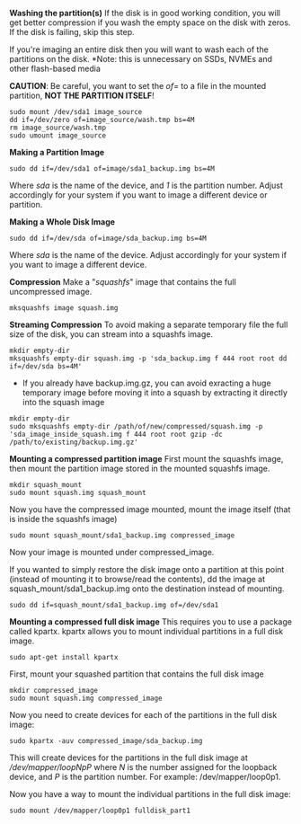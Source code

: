 **Washing the partition(s)**
If the disk is in good working condition, you will get better compression if you wash the empty space on the disk with zeros. If the disk is failing, skip this step.

If you're imaging an entire disk then you will want to wash each of the partitions on the disk.
  *Note: this is unnecessary on SSDs, NVMEs and other flash-based media  

**CAUTION**: Be careful, you want to set the _of=_ to a file in the mounted partition, **NOT THE PARTITION ITSELF**!

```mkdir image_source
sudo mount /dev/sda1 image_source
dd if=/dev/zero of=image_source/wash.tmp bs=4M
rm image_source/wash.tmp
sudo umount image_source
```

**Making a Partition Image**
```mkdir image
sudo dd if=/dev/sda1 of=image/sda1_backup.img bs=4M
```
Where _sda_ is the name of the device, and _1_ is the partition number. Adjust accordingly for your system if you want to image a different device or partition.

**Making a Whole Disk Image**

```mkdir image
sudo dd if=/dev/sda of=image/sda_backup.img bs=4M
```

Where _sda_ is the name of the device. Adjust accordingly for your system if you want to image a different device.

**Compression**
Make a "_squashfs_" image that contains the full uncompressed image.

```sudo apt-get install squashfs-tools
mksquashfs image squash.img
```

**Streaming Compression**
To avoid making a separate temporary file the full size of the disk, you can stream into a squashfs image.

```
mkdir empty-dir
mksquashfs empty-dir squash.img -p 'sda_backup.img f 444 root root dd if=/dev/sda bs=4M'
```

* If you already have backup.img.gz, you can avoid exracting a huge temporary image before moving it into a squash by extracting it directly into the squash image 

```
mkdir empty-dir
sudo mksquashfs empty-dir /path/of/new/compressed/squash.img -p 'sda_image_inside_squash.img f 444 root root gzip -dc /path/to/existing/backup.img.gz'
````


**Mounting a compressed partition image**
First mount the squashfs image, then mount the partition image stored in the mounted squashfs image.

```
mkdir squash_mount
sudo mount squash.img squash_mount
```

Now you have the compressed image mounted, mount the image itself (that is inside the squashfs image)

```mkdir compressed_image
sudo mount squash_mount/sda1_backup.img compressed_image
```

Now your image is mounted under compressed_image.


If you wanted to simply restore the disk image onto a partition at this point (instead of mounting it to browse/read the contents), dd the image at squash_mount/sda1_backup.img onto the destination instead of mounting.

`sudo dd if=squash_mount/sda1_backup.img of=/dev/sda1`


**Mounting a compressed full disk image**
This requires you to use a package called kpartx. kpartx allows you to mount individual partitions in a full disk image.

`sudo apt-get install kpartx`


First, mount your squashed partition that contains the full disk image

```
mkdir compressed_image
sudo mount squash.img compressed_image
```


Now you need to create devices for each of the partitions in the full disk image:

`sudo kpartx -auv compressed_image/sda_backup.img`


This will create devices for the partitions in the full disk image at _/dev/mapper/loopNpP_ where _N_ is the number assigned for the loopback device, and _P_ is the partition number. For example: /dev/mapper/loop0p1.


Now you have a way to mount the individual partitions in the full disk image:

```mkdir fulldisk_part1
sudo mount /dev/mapper/loop0p1 fulldisk_part1
```
